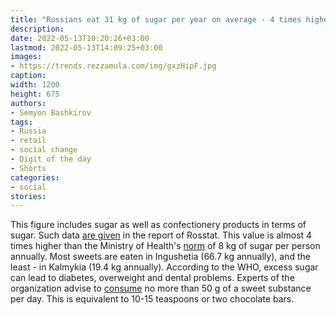 ```yaml
---
title: "Russians eat 31 kg of sugar per year on average - 4 times higher than the norm"
description: 
date: 2022-05-13T10:20:26+03:00
lastmod: 2022-05-13T14:09:25+03:00
images:
- https://trends.rezzamula.com/img/gxzHipF.jpg
caption:
width: 1200
height: 675
authors:
- Semyon Bashkirov
tags:
- Russia
- retail
- social change
- Digit of the day
- Shorts
categories:
- social
stories:
---
```


This figure includes sugar as well as confectionery products in terms of sugar. Such data [are given](https://rosstat.gov.ru/storage/mediabank/Potreb_prod_pitan-2020.pdf) in the report of Rosstat. This value is almost 4 times higher than the Ministry of Health's [norm](https://ria.ru/20211002/sakhar-1752766014.html) of 8 kg of sugar per person annually. Most sweets are eaten in Ingushetia (66.7 kg annually), and the least - in Kalmykia (19.4 kg annually). According to the WHO, excess sugar can lead to diabetes, overweight and dental problems. Experts of the organization advise to [consume](https://apps.who.int/iris/bitstream/handle/10665/155735/WHO_NMH_NHD_15.2_rus.pdf) no more than 50 g of a sweet substance per day. This is equivalent to 10-15 teaspoons or two chocolate bars.

